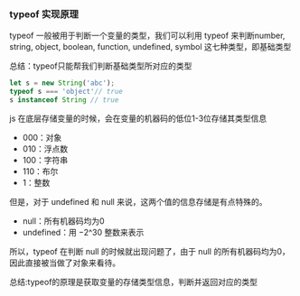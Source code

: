 ### typeof 实现原理
typeof 一般被用于判断一个变量的类型，我们可以利用 typeof 来判断number, string, object, boolean, function, undefined, symbol 这七种类型，即基础类型

总结：typeof只能帮我们判断基础类型所对应的类型

```js
let s = new String('abc');
typeof s === 'object'// true
s instanceof String // true
```

js 在底层存储变量的时候，会在变量的机器码的低位1-3位存储其类型信息

* 000：对象
* 010：浮点数
* 100：字符串
* 110：布尔
* 1：整数

但是，对于 undefined 和 null 来说，这两个值的信息存储是有点特殊的。

* null：所有机器码均为0
* undefined：用 −2^30 整数来表示

所以，typeof 在判断 null 的时候就出现问题了，由于 null 的所有机器码均为0，因此直接被当做了对象来看待。

总结:typeof的原理是获取变量的存储类型信息，判断并返回对应的类型